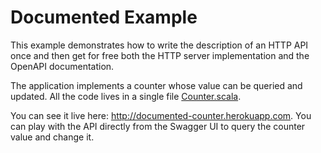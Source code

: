 # Documented Example

This example demonstrates how to write the description of an HTTP API once and then
get for free both the HTTP server implementation and the OpenAPI documentation.

The application implements a counter whose value can be queried and updated. All the
code lives in a single file [Counter.scala](src/main/scala/counter/Counter.scala).

You can see it live here: http://documented-counter.herokuapp.com. You can play
with the API directly from the Swagger UI to query the counter value and change it.